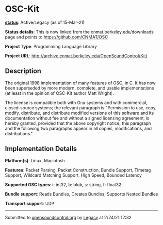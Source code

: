 # OSC-Kit

**[status](../implementation-status.html)**: Active/Legacy (as of 15-Mar-21)

**Status details**: 
This is now linked from the cnmat.berkeley.edu/downloads page and points to https://github.com/CNMAT/OSC

**Project Type**: Programming Language Library

**Project URL**: <http://archive.cnmat.berkeley.edu/OpenSoundControl/Kit/>

## Description

The original 1998 implementation of many features of OSC, in C. It has now been superseded by more modern, complete, and usable implementations (at least in the opinion of OSC-Kit author Matt Wright). <p> The license is compatible both with Gnu systems and with commercial, closed-source systems; the relevant paragraph is "Permission to use, copy, modify, distribute, and distribute modified versions of this software and its documentation without fee and without a signed licensing agreement, is hereby granted, provided that the above copyright notice, this paragraph and the following two paragraphs appear in all copies, modifications, and distributions."

## Implementation Details

**Platform(s)**: Linux, Macintosh

**Features**: Packet Parsing, Packet Construction, Bundle Support, Timetag Support, Wildcard Matching Support, High Speed, Bounded Latency

**Supported OSC types**: i: int32, b: blob, s: string, f: float32

**Bundle support**: Reads Bundles, Creates Bundles, Supports Nested Bundles

**Transport support**: UDP

---
Submitted to [opensoundcontrol.org](https://opensoundcontrol.org) by [Legacy](legacy-site.html) at 2/24/21 12:32
